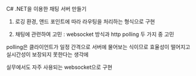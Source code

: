 C# .NET을 이용한 채팅 서버 만들기


1. 로깅 환경, 앤드 포인트에 따라 라우팅을 처리하는 형식으로 구현

2. 채팅에 관련하여 고민 : websocket 방식과 http polling 두 가지 중 고민

polling은 클라이언트가 일정 간격으로 서버에 물어보는 식이므로 효율성이 떨어지고 실시간성이 보장되지 못한다는 생각에

실무에서도 자주 사용되는 websocket으로 구현